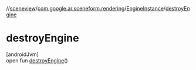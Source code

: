 //[sceneview](../../../index.md)/[com.google.ar.sceneform.rendering](../index.md)/[EngineInstance](index.md)/[destroyEngine](destroy-engine.md)

# destroyEngine

[androidJvm]\
open fun [destroyEngine](destroy-engine.md)()
